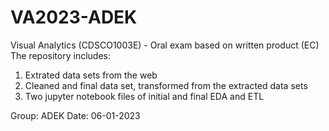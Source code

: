 # VA2023-ADEK
Visual Analytics (CDSCO1003E) - Oral exam based on written product (EC)
The repository includes:
1. Extrated data sets from the web
2. Cleaned and final data set, transformed from the extracted data sets
3. Two jupyter notebook files of initial and final EDA and ETL

Group: ADEK
Date: 06-01-2023
